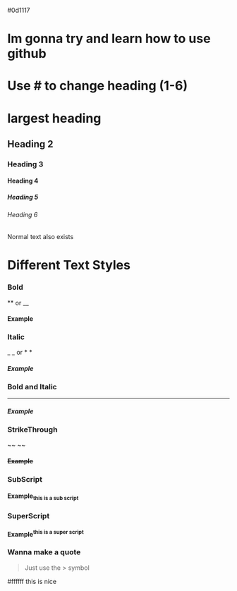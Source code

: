 #0d1117
# Im gonna try and learn how to use github

# **Use # to change heading (1-6)**
# largest heading
## Heading 2
### Heading 3
#### Heading 4
##### Heading 5
###### Heading 6
Normal text also exists
# Different Text Styles

### Bold 
 ** or __
#### **Example**

### Italic
_ _ or * *
#### _Example_

### Bold and Italic
 ***
#### ***Example***

### StrikeThrough
 ~~ ~~
#### ~~Example~~

### SubScript
 <sub> </sub>
#### Example<sub>this is a sub script</sub>

### SuperScript
 <sup> </sup>
#### Example<sup>this is a super script</sup>

### Wanna make a quote
> Just use the > symbol

#ffffff this is nice

